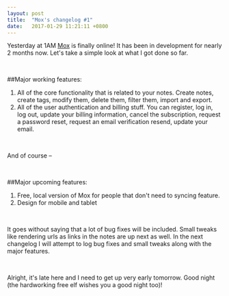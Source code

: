 ```yaml
---
layout: post
title:  "Mox's changelog #1"
date:   2017-01-29 11:21:11 +0800
---
```


Yesterday at 1AM [Mox] is finally online! It has been in development for nearly 2 months now. Let's take a simple look at what I got done so far.

<br>

##Major working features:
1. All of the core functionality that is related to your notes. Create notes, create tags, modify them, delete them, filter them, import and export.
2. All of the user authentication and billing stuff. You can register, log in, log out, update your billing information, cancel the subscription, request a password reset, request an email verification resend, update your email.

<br>

And of course –

<br>

##Major upcoming features:
1. Free, local version of Mox for people that don't need to syncing feature.
2. Design for mobile and tablet

<br>

It goes without saying that a lot of bug fixes will be included. Small tweaks like rendering urls as links in the notes are up next as well. In the next changelog I will attempt to log bug fixes and small tweaks along with the major features.

<br>

Alright, it's late here and I need to get up very early tomorrow. Good night (the hardworking free elf wishes you a good night too)!


[Mox]:(https://www.moxnotes.com)

